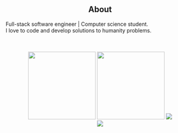 
<p align="center">
<!-- <img src="header.svg" /> -->
</p>
<br/>
<div align="center">
<h2> About </h2>
  <p align="start">
  Full-stack software engineer | Computer science student. </br>
  I love to code and develop solutions to humanity problems. 
  </p>
 
   <br />
  <br/>
 <td>
<tr><img height="180em" src="https://github-readme-stats.vercel.app/api?username=collins1968&show_icons=true&theme=github_dark&include_all_commits=true&count_private=true"/></tr>
<tr><img height="180em" src="https://github-readme-stats.vercel.app/api/top-langs/?username=collins1968&layout=compact&langs_count=7&theme=github_dark"/></tr>
 <tr><img src="https://github-readme-streak-stats.herokuapp.com/?user=collins1968&show_icons=true&locale=en&layout=compact&theme=tokyonight"/></tr>
<td>
<br/>
<a href="hwww.linkedin.com/in/collins-mwendwa-8b0508250" target="_blank"><img src="https://img.shields.io/badge/-LinkedIn-00008b?style=for-the-badge&logo=linkedin&logoColor=white" target="_blank"></a> 

<!-- ![Snake animation](https://github.com/collins1968/collins1968/blob/output/github-contribution-grid-snake.svg)                                     -->

